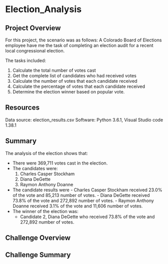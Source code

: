 # Election_Analysis

## Project Overview
For this project, the scenario was as follows: A Colorado Board of Elections employee have me the task of completing an election audit for a recent local congressional election. 

The tasks included: 
  1. Calculate the total number of votes cast
  2. Get the complete list of candidates who had received votes
  3. Calculate the number of votes that each candidate received
  4. Calculate the percentage of votes that each candidate received
  5. Determine the election winner based on popular vote. 

## Resources
Data source: election_results.csv
Software: Python 3.6.1, Visual Studio code 1.38.1

## Summary
The analysis of the election shows that:
  - There were 369,711 votes cast in the election. 
  - The candidates were: 
    1. Charles Casper Stockham
    2. Diana DeGette
    3. Raymon Anthony Doanne
   - The candidate results were
    - Charles Casper Stockham received 23.0% of the vote and 85,213 number of votes. 
    - Diana DeGette received 73.8% of the vote and 272,892 number of votes. 
    - Raymon Anthony Doanne received 3.1% of the vote and 11,606 number of votes. 
  - The winner of the election was: 
    - Candidate 2, Diana DeGette who received 73.8% of the vote and 272,892 number of votes. 
    
## Challenge Overview

## Challenge Summary 
